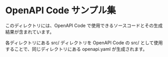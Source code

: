 # OpenAPI Code サンプル集

このディレクトリには、OpenAPI Code で使用できるソースコードとその生成結果が含まれています。

各ディレクトリにある src/ ディレクトリを OpenAPI Code の src/ として使用することで、同じディレクトリにある openapi.yaml が生成されます。
